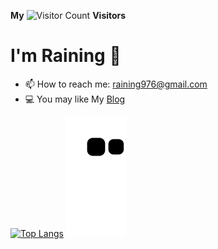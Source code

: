 
**My** ![Visitor Count](https://profile-counter.glitch.me/yogurt-alpaca/count.svg) **Visitors**

# I'm Raining 👋

- 📫 How to reach me: raining976@gmail.com
- 💻 You may like My [Blog](https://www.raining976.top)

[![Top Langs](https://github-readme-stats.vercel.app/api/top-langs/?username=raining976&layout=compact)](https://github.com/anuraghazra/github-readme-stats)
![](https://raw.githubusercontent.com/raining976/raining976/master/assets/github-contribution-grid-snake.svg)
